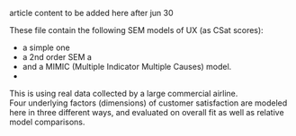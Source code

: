 article content to be added here after jun 30



These file contain the following SEM models of UX (as CSat scores):

- a simple one
- a 2nd order SEM a
- and a MIMIC (Multiple Indicator Multiple Causes) model.  
- 
This is using real data collected by a large commercial airline.  
Four underlying factors (dimensions) of customer satisfaction are modeled here in three different ways, and evaluated on overall fit as well as relative model comparisons.
